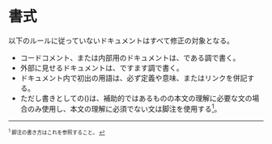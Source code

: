 # 書式

以下のルールに従っていないドキュメントはすべて修正の対象となる。

* コードコメント、または内部用のドキュメントは、である調で書く。
* 外部に見せるドキュメントは、ですます調で書く。
* ドキュメント内で初出の用語は、必ず定義や意味、またはリンクを併記する。
* ただし書きとしての()は、補助的ではあるものの本文の理解に必要な文の場合のみ使用し、本文の理解に必須でない文は脚注を使用する[<sup id="f1">1</sup>](#1)。

---

<span id="1" style="font-size:x-small"><sup>1</sup> 脚注の書き方はこれを参照すること。 [↩](#f1)</span>

